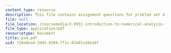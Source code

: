 ```yaml
---
content_type: resource
description: This file contains assignment questions for problem set 4.
file: null
file_location: /coursemedia/2-993j-introduction-to-numerical-analysis-for-engineering-13-002j-spring-2005/f26a8ea42d4582047f1c83a81ce8e16f_ps4.pdf
file_type: application/pdf
resourcetype: Document
title: ps4.pdf
uid: f26a8ea4-2d45-8204-7f1c-83a81ce8e16f
---
```

